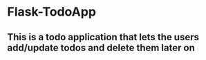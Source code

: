 # Flask-TodoApp
## This is a todo application that lets the users add/update todos and delete them later on
